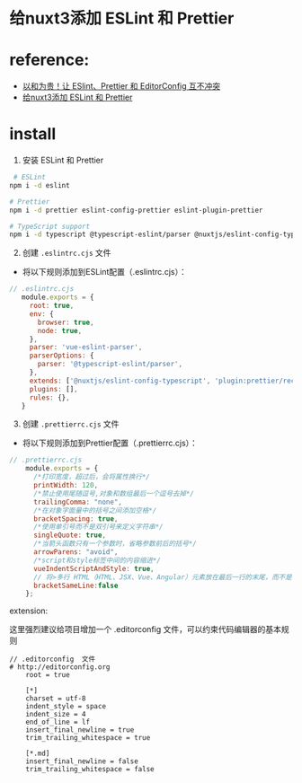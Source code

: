# 给nuxt3添加 ESLint 和 Prettier



# reference:
- [以和为贵！让 ESlint、Prettier 和 EditorConfig 互不冲突](https://cloud.tencent.com/developer/article/1840432)
- [给nuxt3添加 ESLint 和 Prettier](https://www.cnblogs.com/shuiche/p/17964098) 

# install

 1. 安装 ESLint 和 Prettier

```bash
 # ESLint
npm i -d eslint

# Prettier
npm i -d prettier eslint-config-prettier eslint-plugin-prettier

# TypeScript support
npm i -d typescript @typescript-eslint/parser @nuxtjs/eslint-config-typescript

```

 2.  创建 `.eslintrc.cjs` 文件
 - 将以下规则添加到ESLint配置（.eslintrc.cjs）：
 ```js
// .eslintrc.cjs
    module.exports = {
      root: true,
      env: {
        browser: true,
        node: true,
      },
      parser: 'vue-eslint-parser',
      parserOptions: {
        parser: '@typescript-eslint/parser',
      },
      extends: ['@nuxtjs/eslint-config-typescript', 'plugin:prettier/recommended'],
      plugins: [],
      rules: {},
    }
```

3.  创建 `.prettierrc.cjs` 文件
 - 将以下规则添加到Prettier配置（.prettierrc.cjs）：

```js
// .prettierrc.cjs
    module.exports = {
      /*打印宽度，超过后，会将属性换行*/
      printWidth: 120,
      /*禁止使用尾随逗号,对象和数组最后一个逗号去掉*/
      trailingComma: "none",
      /*在对象字面量中的括号之间添加空格*/
      bracketSpacing: true,
      /*使用单引号而不是双引号来定义字符串*/
      singleQuote: true,
      /*当箭头函数只有一个参数时，省略参数前后的括号*/
      arrowParens: "avoid",
      /*script和style标签中间的内容缩进*/
      vueIndentScriptAndStyle: true,
      // 将>多行 HTML（HTML、JSX、Vue、Angular）元素放在最后一行的末尾，而不是单独放在下一行（不适用于自闭合元素
      bracketSameLine:false
    };
```

extension:

这里强烈建议给项目增加一个 .editorconfig 文件，可以约束代码编辑器的基本规则

```
// .editorconfig  文件
# http://editorconfig.org
    root = true

    [*]
    charset = utf-8
    indent_style = space
    indent_size = 4
    end_of_line = lf
    insert_final_newline = true
    trim_trailing_whitespace = true

    [*.md]
    insert_final_newline = false
    trim_trailing_whitespace = false

```

